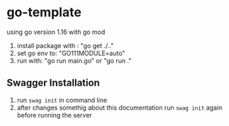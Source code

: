 # go-template


using go version 1.16 with go mod

1. install package with : "go get ./.."
2. set go env to: "GO111MODULE=auto"
3. run with: "go run main.go" or "go run ."

## Swagger Installation
1. run ```swag init``` in command line
2. after changes somethig about this documentation run ```swag init``` again before running the server